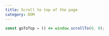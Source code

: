 ```yaml
---
title: Scroll to top of the page
category: DOM
---
```


```js
const goToTop = () => window.scrollTo(0, 0);
```
